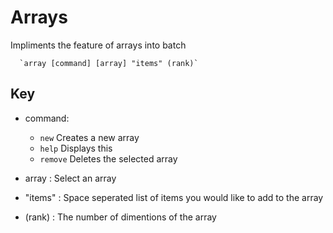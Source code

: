 # Arrays
Impliments the feature of arrays into batch

      `array [command] [array] "items" (rank)`

## Key
* command:
  * `new` Creates a new array
  * `help` Displays this
  * `remove` Deletes the selected array

* array : Select an array

* "items" : Space seperated list of items you would like to add to the array

* (rank) : The number of dimentions of the array
